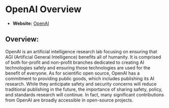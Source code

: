 # OpenAI Overview

- **Website:** [OpenAI](https://openai.com/)

## Overview:

OpenAI is an artificial intelligence research lab focusing on ensuring that AGI (Artificial General Intelligence) benefits all of humanity. It is comprised of both for-profit and non-profit branches dedicated to creating AI technologies safely and ensuring those technologies are used for the benefit of everyone. As for scientific open source, OpenAI has a commitment to providing public goods, which includes publishing its AI research. While they anticipate safety and security concerns will reduce traditional publishing in the future, the importance of sharing safety, policy, and standards research will continue. In fact, many significant contributions from OpenAI are broadly accessible in open-source projects. 
